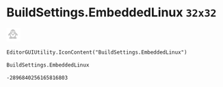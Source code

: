 # BuildSettings.EmbeddedLinux `32x32`
<img src="/img/BuildSettings.EmbeddedLinux.png" width=32 height=32>

``` CSharp
EditorGUIUtility.IconContent("BuildSettings.EmbeddedLinux")
```
```
BuildSettings.EmbeddedLinux
```
```
-2896840256165816803
```
